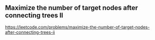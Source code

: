 ## Maximize the number of target nodes after connecting trees II
https://leetcode.com/problems/maximize-the-number-of-target-nodes-after-connecting-trees-ii
